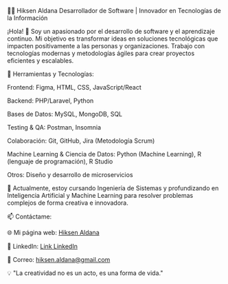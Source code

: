 👨‍💻 Hiksen Aldana
Desarrollador de Software | Innovador en Tecnologías de la Información

¡Hola! 👋 Soy un apasionado por el desarrollo de software y el aprendizaje continuo. Mi objetivo es transformar ideas en soluciones tecnológicas que impacten positivamente a las personas y organizaciones. Trabajo con tecnologías modernas y metodologías ágiles para crear proyectos eficientes y escalables.

🔧 Herramientas y Tecnologías:

Frontend: Figma, HTML, CSS, JavaScript/React

Backend: PHP/Laravel, Python

Bases de Datos: MySQL, MongoDB, SQL

Testing & QA: Postman, Insomnia

Colaboración: Git, GitHub, Jira (Metodología Scrum)

Machine Learning & Ciencia de Datos: Python (Machine Learning), R (lenguaje de programación), R Studio

Otros: Diseño y desarrollo de microservicios

🌱 Actualmente, estoy cursando Ingeniería de Sistemas y profundizando en Inteligencia Artificial y Machine Learning para resolver problemas complejos de forma creativa e innovadora.

📫 Contáctame:

🌐 Mi página web: [Hiksen Aldana](https://hiksenaldana.netlify.app.com)

💼 LinkedIn: [Link LinkedIn](www.linkedin.com/in/hiksen-aldana-barbosa-79a91223a)

📧 Correo: hiksen.aldana@gmail.com

💡 "La creatividad no es un acto, es una forma de vida."
